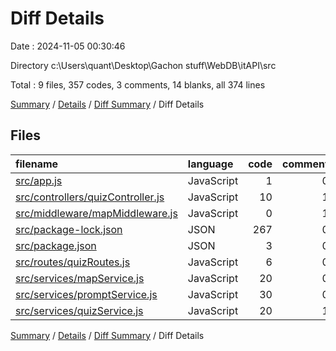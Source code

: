 # Diff Details

Date : 2024-11-05 00:30:46

Directory c:\\Users\\quant\\Desktop\\Gachon stuff\\WebDB\\itAPI\\src

Total : 9 files,  357 codes, 3 comments, 14 blanks, all 374 lines

[Summary](results.md) / [Details](details.md) / [Diff Summary](diff.md) / Diff Details

## Files
| filename | language | code | comment | blank | total |
| :--- | :--- | ---: | ---: | ---: | ---: |
| [src/app.js](/src/app.js) | JavaScript | 1 | 0 | 0 | 1 |
| [src/controllers/quizController.js](/src/controllers/quizController.js) | JavaScript | 10 | 1 | -1 | 10 |
| [src/middleware/mapMiddleware.js](/src/middleware/mapMiddleware.js) | JavaScript | 0 | 1 | -1 | 0 |
| [src/package-lock.json](/src/package-lock.json) | JSON | 267 | 0 | 0 | 267 |
| [src/package.json](/src/package.json) | JSON | 3 | 0 | 0 | 3 |
| [src/routes/quizRoutes.js](/src/routes/quizRoutes.js) | JavaScript | 6 | 0 | 1 | 7 |
| [src/services/mapService.js](/src/services/mapService.js) | JavaScript | 20 | 0 | 5 | 25 |
| [src/services/promptService.js](/src/services/promptService.js) | JavaScript | 30 | 0 | 6 | 36 |
| [src/services/quizService.js](/src/services/quizService.js) | JavaScript | 20 | 1 | 4 | 25 |

[Summary](results.md) / [Details](details.md) / [Diff Summary](diff.md) / Diff Details